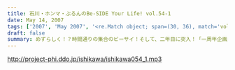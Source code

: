 ```yaml
---
title: 石川・ホンマ・ぶるんのBe-SIDE Your Life! vol.54-1
date: May 14, 2007
tags: ['2007', 'May 2007', '<re.Match object; span=(30, 36), match='vol.54'>']
draft: false
summary: めずらしく！？時間通りの集合のビーサイ！そして、二年目に突入！「一周年企画」として続々発表の今週配信分の大発表、第一弾は・・・こちらを聴いてくださいませ！アレが再び降臨、か。NAMAE
---
```


http://project-phi.ddo.jp/ishikawa/ishikawa054_1.mp3
